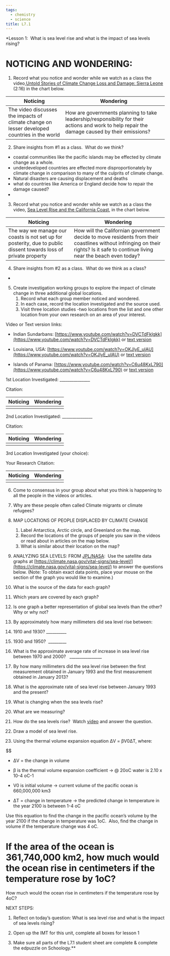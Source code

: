 ```yaml
---
tags: 
  - chemistry
  - science
title: L7.1
---
```


*Lesson 1:  What is sea level rise and what is the impact of sea levels rising?

  

# NOTICING AND WONDERING: 

1.  Record what you notice and wonder while we watch as a class the video,[Untold Stories of Climate Change Loss and Damage: Sierra Leone](https://youtu.be/qWx3-9TREDU) (2:16) in the chart below.
    

| Noticing                                                                                     | Wondering                                                                                                                                      |
| -------------------------------------------------------------------------------------------- | ---------------------------------------------------------------------------------------------------------------------------------------------- |
| The video discusses the impacts of climate change on lesser developed countries in the world | How are governments planning to take leadership/responsibility for their actions and work to help repair the damage caused by their emissions? | 

2.  Share insights from #1 as a class.  What do we think?

* coastal communities like the pacific islands may be effected by climate change as a whole.
* underdeveloped countries are effected more disproportionately by climate change in comparison to many of the culprits of climate change.
* Natural disasters are causing displacement and deaths
* what do countries like America or England decide how to repair the damage caused?
* 

  

3.  Record what you notice and wonder while we watch as a class the video, [Sea Level Rise and the California Coast](https://www.youtube.com/watch?v=KZTFqibxGps), in the chart below. 
    

| Noticing                                                                                                         | Wondering                                                                                                                                                                       |
| ---------------------------------------------------------------------------------------------------------------- | ------------------------------------------------------------------------------------------------------------------------------------------------------------------------------- |
| The way we manage our coasts is not set up for posterity, due to public dissent towards loss of private property | How will the Californian government decide to move residents from their coastlines without infringing on their rights? Is it safe to continue living near the beach even today? | 

4.  Share insights from #2 as a class.  What do we think as a class?

* 


5.  Create investigation working groups to explore the impact of climate change in three additional global locations. 
	1. Record what each group member noticed and wondered.  
	2. In each case, record the location investigated and the source used. 
	3. Visit three location studies -two locations from the list and one other location from your own research on an area of your interest.

Video or Text version links:

-   Indian Sundarbans: [https://www.youtube.com/watch?v=DVCTdFklgkk](https://www.youtube.com/watch?v=DVCTdFklgkk) or [text version](https://docs.google.com/document/d/1ksz69HcDEGGi6_xZdW4B9TUp_7QJpufP/edit?usp=sharing&ouid=109948528685555271038&rtpof=true&sd=true)
    
-   Louisiana, USA: [https://www.youtube.com/watch?v=OKJlyE_uIAU](https://www.youtube.com/watch?v=OKJlyE_uIAU) or [text version](https://docs.google.com/document/d/1zu5F3hc4VXm8Q9xuYmkh_qV8qhW_G4jT/edit?usp=sharing&ouid=109948528685555271038&rtpof=true&sd=true)
    
-   Islands of Panama: [https://www.youtube.com/watch?v=C6u48KxL790](https://www.youtube.com/watch?v=C6u48KxL790) or [text version](https://docs.google.com/document/d/1QXKzdlXEiIwx0cCTvWwqmou7qCBlyjER/edit?usp=sharing&ouid=109948528685555271038&rtpof=true&sd=true)
    

  
  

1st Location Investigated: _______________

Citation:  

| Noticing | Wondering |
| -------- | --------- |
|          |           |

  

  

2nd Location Investigated: _______________

Citation: 


| Noticing | Wondering |
| -------- | --------- |
|          |           |

  
  
  

  

3rd Location Investigated (your choice):

Your Research Citation:  


| Noticing | Wondering |
| -------- | --------- |
|          |           |

  
  
  

  

  
  
  

6.  Come to consensus in your group about what you think is happening to all the people in the videos or articles. 
    


7.  Why are these people often called Climate migrants or climate refugees? 
    

  
  
  

8.  MAP LOCATIONS OF PEOPLE DISPLACED BY CLIMATE CHANGE
	1. Label Antarctica, Arctic circle, and Greenland on the map.
	2. Record the locations of the groups of people you saw in the videos or read about in articles on the map below. 
	3. What is similar about their location on the map?
    

  

9.  ANALYZING SEA LEVELS: FROM [JPL/NASA](https://www.jpl.nasa.gov/edu/pdfs/sealevel_worksheet.pdf):  Use the satellite data graphs at [https://climate.nasa.gov/vital-signs/sea-level/](https://climate.nasa.gov/vital-signs/sea-level/) to answer the questions below. (Note: To obtain exact data points, place your mouse on the section of the graph you would like to examine.)
    

1.  What is the source of the data for each graph? 
    

  

2.  Which years are covered by each graph?
    

  

3.  Is one graph a better representation of global sea levels than the other? Why or why not?
    

  

4.  By approximately how many millimeters did sea level rise between: 
    

1.  1910 and 1930? __________
    
2.  1930 and 1950?  _________
    

5.  What is the approximate average rate of increase in sea level rise between 1970 and 2000?   ________________
    
6.  By how many millimeters did the sea level rise between the first measurement obtained in January 1993 and the first measurement obtained in January 2013?
    

  

7.  What is the approximate rate of sea level rise between January 1993 and the present? 
    

  

10.  What is changing when the sea levels rise? 
    

  

11.  What are we measuring?
    

  

12.  How do the sea levels rise?  Watch [video](https://youtu.be/9JuKqkZVgTU) and answer the question.
    

  
  
  

13.  Draw a model of sea level rise.
    

  
  
  
  
  
  
  
  
  
  
  
  
  
  

14.  Using the thermal volume expansion equation ΔV = βV0ΔT, where:

$$

-   ΔV = the change in volume
    
-   β is the thermal volume expansion coefficient → @ 20oC water is 2.10 x 10-4 oC-1
    
-   V0 is initial volume → current volume of the pacific ocean is 660,000,000 km3
    
-   ΔT = change in temperature → the predicted change in temperature in the year 2100 is between 1-4 oC 
    

  

Use this equation to find the change in the pacific ocean’s volume by the year 2100 if the change in temperature was 1oC.  Also, find the change in volume if the temperature change was 4 oC.  

  
  

# If the area of the ocean is 361,740,000 km2, how much would the ocean rise in centimeters if the temperature rose by 1oC?

  
  

How much would the ocean rise in centimeters if the temperature rose by 4oC?

  
  
  
  
  
  
  
  
  

NEXT STEPS:

1.  Reflect on today’s question: What is sea level rise and what is the impact of sea levels rising?
    
2.  Open up the IMT for this unit, complete all boxes for lesson 1
    
3.  Make sure all parts of the L7.1 student sheet are complete & complete the edpuzzle on Schoology.**